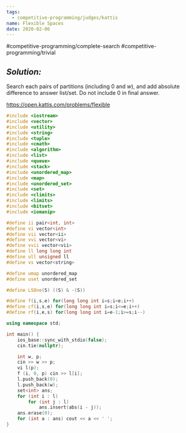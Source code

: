 ```yaml
---
tags:
  - competitive-programming/judges/kattis
name: Flexible Spaces
date: 2020-02-06
---
```

#competitive-programming/complete-search
#competitive-programming/trivial
## _Solution:_
Search each pairs of partitions (including $0$ and $w$), and add absolute difference to answer list/set. Do not include $0$ in final answer.

https://open.kattis.com/problems/flexible
```cpp
#include <iostream>
#include <vector>
#include <utility>
#include <string>
#include <tuple>
#include <cmath>
#include <algorithm>
#include <list>
#include <queue>
#include <stack>
#include <unordered_map>
#include <map>
#include <unordered_set>
#include <set>
#include <climits>
#include <limits>
#include <bitset>
#include <iomanip>

#define ii pair<int, int>
#define vi vector<int>
#define vii vector<ii>
#define vvi vector<vi>
#define vvii vector<vii>
#define ll long long int
#define ull unsigned ll
#define vs vector<string>

#define umap unordered_map
#define uset unordered_set

#define LSOne(S) ((S) & -(S))

#define f(i,s,e) for(long long int i=s;i<e;i++)
#define cf(i,s,e) for(long long int i=s;i<=e;i++)
#define rf(i,e,s) for(long long int i=e-1;i>=s;i--)

using namespace std;

int main() {
    ios_base::sync_with_stdio(false);
    cin.tie(nullptr);

    int w, p;
    cin >> w >> p;
    vi l(p);
    f (i, 0, p) cin >> l[i];
    l.push_back(0);
    l.push_back(w);
    set<int> ans;
    for (int i : l)
        for (int j : l)
            ans.insert(abs(i - j));
    ans.erase(0);
    for (int a : ans) cout << a << ' ';
}
```